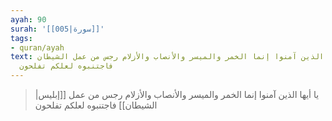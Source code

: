 ```yaml
---
ayah: 90
surah: '[[005|سورة]]'
tags:
- quran/ayah
text: يا أيها الذين آمنوا إنما الخمر والميسر والأنصاب والأزلام رجس من عمل الشيطان
  فاجتنبوه لعلكم تفلحون
---
```

> يا أيها الذين آمنوا إنما الخمر والميسر والأنصاب والأزلام رجس من عمل [[إبليس|الشيطان]] فاجتنبوه لعلكم تفلحون
